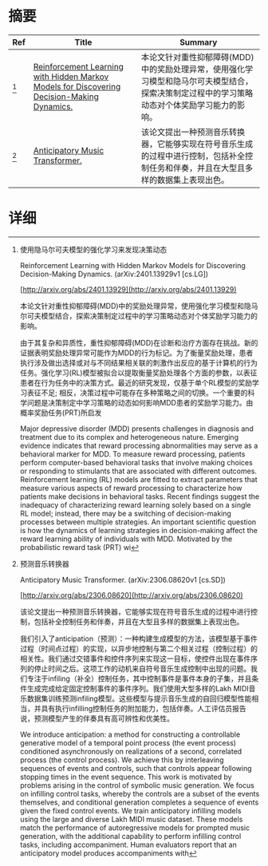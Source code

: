 # 摘要

| Ref | Title | Summary |
| --- | --- | --- |
| [^1] | [Reinforcement Learning with Hidden Markov Models for Discovering Decision-Making Dynamics.](http://arxiv.org/abs/2401.13929) | 本论文针对重性抑郁障碍(MDD)中的奖励处理异常，使用强化学习模型和隐马尔可夫模型结合，探索决策制定过程中的学习策略动态对个体奖励学习能力的影响。 |
| [^2] | [Anticipatory Music Transformer.](http://arxiv.org/abs/2306.08620) | 该论文提出一种预测音乐转换器，它能够实现在符号音乐生成的过程中进行控制，包括补全控制任务和伴奏，并且在大型且多样的数据集上表现出色。 |

# 详细

[^1]: 使用隐马尔可夫模型的强化学习来发现决策动态

    Reinforcement Learning with Hidden Markov Models for Discovering Decision-Making Dynamics. (arXiv:2401.13929v1 [cs.LG])

    [http://arxiv.org/abs/2401.13929](http://arxiv.org/abs/2401.13929)

    本论文针对重性抑郁障碍(MDD)中的奖励处理异常，使用强化学习模型和隐马尔可夫模型结合，探索决策制定过程中的学习策略动态对个体奖励学习能力的影响。

    

    由于其复杂和异质性，重性抑郁障碍(MDD)在诊断和治疗方面存在挑战。新的证据表明奖励处理异常可能作为MDD的行为标记。为了衡量奖励处理，患者执行涉及做出选择或对与不同结果相关联的刺激作出反应的基于计算机的行为任务。强化学习(RL)模型被拟合以提取衡量奖励处理各个方面的参数，以表征患者在行为任务中的决策方式。最近的研究发现，仅基于单个RL模型的奖励学习表征不足; 相反，决策过程中可能存在多种策略之间的切换。一个重要的科学问题是决策制定中学习策略的动态如何影响MDD患者的奖励学习能力。由概率奖励任务(PRT)所启发

    Major depressive disorder (MDD) presents challenges in diagnosis and treatment due to its complex and heterogeneous nature. Emerging evidence indicates that reward processing abnormalities may serve as a behavioral marker for MDD. To measure reward processing, patients perform computer-based behavioral tasks that involve making choices or responding to stimulants that are associated with different outcomes. Reinforcement learning (RL) models are fitted to extract parameters that measure various aspects of reward processing to characterize how patients make decisions in behavioral tasks. Recent findings suggest the inadequacy of characterizing reward learning solely based on a single RL model; instead, there may be a switching of decision-making processes between multiple strategies. An important scientific question is how the dynamics of learning strategies in decision-making affect the reward learning ability of individuals with MDD. Motivated by the probabilistic reward task (PRT) wi
    
[^2]: 预测音乐转换器

    Anticipatory Music Transformer. (arXiv:2306.08620v1 [cs.SD])

    [http://arxiv.org/abs/2306.08620](http://arxiv.org/abs/2306.08620)

    该论文提出一种预测音乐转换器，它能够实现在符号音乐生成的过程中进行控制，包括补全控制任务和伴奏，并且在大型且多样的数据集上表现出色。

    

    我们引入了anticipation（预测）：一种构建生成模型的方法，该模型基于事件过程（时间点过程）的实现，以异步地控制与第二个相关过程（控制过程）的相关性。我们通过交错事件和控件序列来实现这一目标，使控件出现在事件序列的停止时间之后。这项工作的动机来自符号音乐生成控制中出现的问题。我们专注于infiling（补全）控制任务，其中控制事件是事件本身的子集，并且条件生成完成给定固定控制事件的事件序列。我们使用大型多样的Lakh MIDI音乐数据集训练预测infiling模型。这些模型与提示音乐生成的自回归模型性能相当，并具有执行infilling控制任务的附加能力，包括伴奏。人工评估员报告说，预测模型产生的伴奏具有高可辨性和优美性。

    We introduce anticipation: a method for constructing a controllable generative model of a temporal point process (the event process) conditioned asynchronously on realizations of a second, correlated process (the control process). We achieve this by interleaving sequences of events and controls, such that controls appear following stopping times in the event sequence. This work is motivated by problems arising in the control of symbolic music generation. We focus on infilling control tasks, whereby the controls are a subset of the events themselves, and conditional generation completes a sequence of events given the fixed control events. We train anticipatory infilling models using the large and diverse Lakh MIDI music dataset. These models match the performance of autoregressive models for prompted music generation, with the additional capability to perform infilling control tasks, including accompaniment. Human evaluators report that an anticipatory model produces accompaniments with
    

